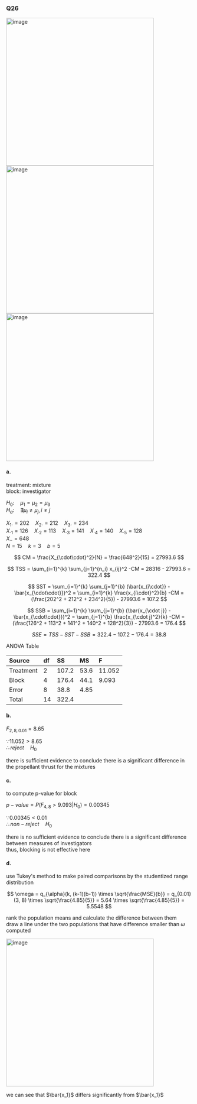 ### Q26
<img width="400" alt="image" src=https://github.com/user-attachments/assets/3161781f-d26e-4723-b247-dd062e494f78/>
<br>
<img width="400" alt="image" src=https://github.com/user-attachments/assets/bf4d55c8-9059-44fa-bd74-cb19421101b6/>
<img width="400" alt="image" src=https://github.com/user-attachments/assets/a5333ca8-2015-47eb-9b86-fa54cb15ebf7/>

#### a.

treatment: mixture  
block: investigator  

$H_0: \quad \mu_1 = \mu_2 = \mu_3$  
$H_a: \quad \exists \mu_i \neq \mu_j, i \neq j$  

$X_{1\cdot} = 202 \quad X_{2\cdot} = 212 \quad X_{3\cdot} = 234$  
$X_{\cdot 1} = 126 \quad X_{\cdot 2} = 113 \quad X_{\cdot 3} = 141 \quad X_{\cdot 4} = 140 \quad X_{\cdot 5} = 128$  
$X_{\cdot\cdot} = 648$  
$N = 15 \quad k = 3 \quad b = 5$  

$$
CM = \frac{X_{\cdot\cdot}^2}{N} = \frac{648^2}{15} = 27993.6
$$

$$
TSS = \sum_{i=1}^{k} \sum_{j=1}^{n_i} x_{ij}^2 -CM = 28316 - 27993.6 = 322.4
$$

$$
SST = \sum_{i=1}^{k} \sum_{j=1}^{b} (\bar{x_{i\cdot}} - \bar{x_{\cdot\cdot}})^2 = \sum_{i=1}^{k} \frac{x_{i\cdot}^2}{b} -CM = (\frac{202^2 + 212^2 + 234^2}{5}) - 27993.6 = 107.2
$$

$$
SSB = \sum_{i=1}^{k} \sum_{j=1}^{b} (\bar{x_{\cdot j}} - \bar{x_{\cdot\cdot}})^2 = \sum_{j=1}^{b} \frac{x_{\cdot j}^2}{k} -CM = (\frac{126^2 + 113^2 + 141^2 + 140^2 + 128^2}{3}) - 27993.6 = 176.4
$$

$$
SSE = TSS - SST - SSB= 322.4 - 107.2 - 176.4 = 38.8
$$

ANOVA Table

| Source | df | SS | MS | F |
|:------|:------|:------|:------|:------|
| Treatment | 2 | 107.2 | 53.6 | 11.052 |
| Block | 4 | 176.4 | 44.1 | 9.093 |
| Error | 8 | 38.8 | 4.85 |  |
| Total | 14 | 322.4 |  |  |

#### b.

$F_{2,8,0.01} = 8.65$  

$\because 11.052 > 8.65$  
$\therefore reject \quad H_0$  

there is sufficient evidence to conclude there is a significant difference in the propellant thrust for the mixtures  

#### c.

to compute p-value for block  

$p-value = P(F_{4, 8} > 9.093|H_0) = 0.00345$  

$\because 0.00345 < 0.01$  
$\therefore non-reject \quad H_0$  

there is no sufficient evidence to conclude there is a significant difference between measures of investigators  
thus, blocking is not effective here  

#### d.

use Tukey's method to make paired comparisons by the studentized range distribution  

$$
\omega = q_{\alpha}(k, (k-1)(b-1)) \times \sqrt{\frac{MSE}{b}}
= q_{0.01}(3, 8) \times \sqrt{\frac{4.85}{5}}
= 5.64 \times \sqrt{\frac{4.85}{5}}
= 5.5548
$$

rank the population means and calculate the difference between them  
draw a line under the two populations that have difference smaller than $\omega$ computed   

<img width="400" alt="image" src=https://github.com/user-attachments/assets/d937f039-344d-410c-a39a-ab035069bd5d/>

we can see that $\bar{x_1}$ differs significantly from $\bar{x_1}$  


